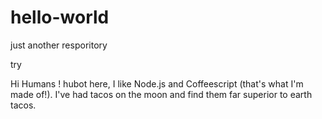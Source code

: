# hello-world
just another resporitory

try

Hi Humans !
 hubot here, I like Node.js and Coffeescript (that's what I'm made of!).
 I've had tacos on the moon and find them far superior to earth tacos.
